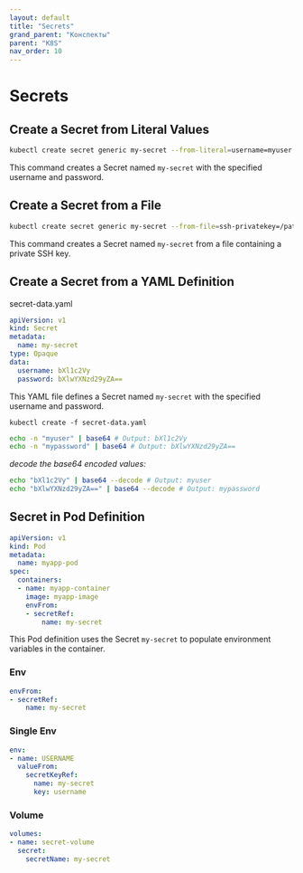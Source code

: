 ```yaml
---
layout: default
title: "Secrets"
grand_parent: "Конспекты"
parent: "K8S"
nav_order: 10
---
```


# Secrets
## Create a Secret from Literal Values

```bash
kubectl create secret generic my-secret --from-literal=username=myuser --from-literal=password=mypassword
```
This command creates a Secret named `my-secret` with the specified username and password.
## Create a Secret from a File

```bash
kubectl create secret generic my-secret --from-file=ssh-privatekey=/path/to/private/key
```
This command creates a Secret named `my-secret` from a file containing a private SSH key.

## Create a Secret from a YAML Definition
secret-data.yaml
```yaml
apiVersion: v1
kind: Secret
metadata:
  name: my-secret
type: Opaque
data:
  username: bXl1c2Vy
  password: bXlwYXNzd29yZA==
```
This YAML file defines a Secret named `my-secret` with the specified username and password.

```
kubectl create -f secret-data.yaml
```

```bash
echo -n "myuser" | base64 # Output: bXl1c2Vy
echo -n "mypassword" | base64 # Output: bXlwYXNzd29yZA==
```

*decode the base64 encoded values:*
```bash
echo "bXl1c2Vy" | base64 --decode # Output: myuser
echo "bXlwYXNzd29yZA==" | base64 --decode # Output: mypassword
```

## Secret in Pod Definition
```yaml
apiVersion: v1
kind: Pod
metadata:
  name: myapp-pod
spec:
  containers:
  - name: myapp-container
    image: myapp-image
    envFrom:
    - secretRef:
        name: my-secret
```
This Pod definition uses the Secret `my-secret` to populate environment variables in the container.

### Env
```yaml
envFrom:
- secretRef:
    name: my-secret
```

### Single Env
```yaml
env:
- name: USERNAME
  valueFrom:
    secretKeyRef:
      name: my-secret
      key: username
```

### Volume
```yaml
volumes:
- name: secret-volume
  secret:
    secretName: my-secret
```
